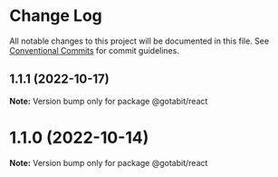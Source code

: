 # Change Log

All notable changes to this project will be documented in this file.
See [Conventional Commits](https://conventionalcommits.org) for commit guidelines.

## 1.1.1 (2022-10-17)

**Note:** Version bump only for package @gotabit/react





# 1.1.0 (2022-10-14)

**Note:** Version bump only for package @gotabit/react
